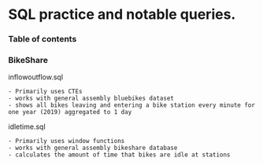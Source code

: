 # SQL practice and notable queries. 

### Table of contents

### BikeShare

inflowoutflow.sql
```
- Primarily uses CTEs
- works with general assembly bluebikes dataset
- shows all bikes leaving and entering a bike station every minute for one year (2019) aggregated to 1 day
```

idletime.sql
```
- Primarily uses window functions
- works with general assembly bikeshare database
- calculates the amount of time that bikes are idle at stations
```